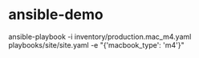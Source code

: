 # ansible-demo

ansible-playbook -i inventory/production.mac_m4.yaml playbooks/site/site.yaml -e "{'macbook_type': 'm4'}"

